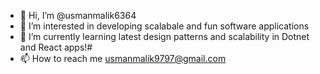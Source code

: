 - 👋 Hi, I’m @usmanmalik6364
- 👀 I’m interested in developing scalabale and fun software applications
- 🌱 I’m currently learning latest design patterns and scalability in Dotnet and React apps!#
- 📫 How to reach me usmanmalik9797@gmail.com

<!---
usmanmalik6364/usmanmalik6364 is a ✨ special ✨ repository because its `README.md` (this file) appears on your GitHub profile.
You can click the Preview link to take a look at your changes.
--->

